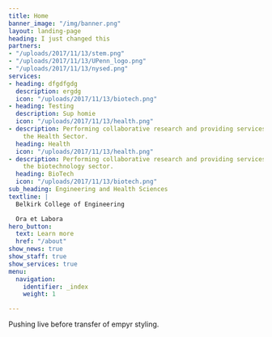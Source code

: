 ```yaml
---
title: Home
banner_image: "/img/banner.png"
layout: landing-page
heading: I just changed this
partners:
- "/uploads/2017/11/13/stem.png"
- "/uploads/2017/11/13/UPenn_logo.png"
- "/uploads/2017/11/13/nysed.png"
services:
- heading: dfgdfgdg
  description: ergdg
  icon: "/uploads/2017/11/13/biotech.png"
- heading: Testing
  description: Sup homie
  icon: "/uploads/2017/11/13/health.png"
- description: Performing collaborative research and providing services to support
    the Health Sector.
  heading: Health
  icon: "/uploads/2017/11/13/health.png"
- description: Performing collaborative research and providing services to support
    the biotechnology sector.
  heading: BioTech
  icon: "/uploads/2017/11/13/biotech.png"
sub_heading: Engineering and Health Sciences
textline: |
  Belkirk College of Engineering

  Ora et Labora
hero_button:
  text: Learn more
  href: "/about"
show_news: true
show_staff: true
show_services: true
menu:
  navigation:
    identifier: _index
    weight: 1

---
```

Pushing live before transfer of empyr styling.